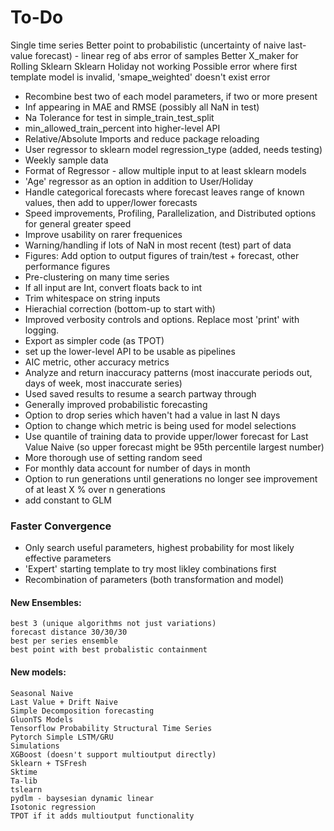 # To-Do
Single time series
Better point to probabilistic (uncertainty of naive last-value forecast) - linear reg of abs error of samples
Better X_maker for Rolling Sklearn
Sklearn Holiday not working
Possible error where first template model is invalid, 'smape_weighted' doesn't exist error
* Recombine best two of each model parameters, if two or more present
* Inf appearing in MAE and RMSE (possibly all NaN in test)
* Na Tolerance for test in simple_train_test_split
* min_allowed_train_percent into higher-level API
* Relative/Absolute Imports and reduce package reloading
* User regressor to sklearn model regression_type (added, needs testing)
* Weekly sample data
* Format of Regressor - allow multiple input to at least sklearn models
* 'Age' regressor as an option in addition to User/Holiday
* Handle categorical forecasts where forecast leaves range of known values, then add to upper/lower forecasts
* Speed improvements, Profiling, Parallelization, and Distributed options for general greater speed
* Improve usability on rarer frequenices
* Warning/handling if lots of NaN in most recent (test) part of data
* Figures: Add option to output figures of train/test + forecast, other performance figures
* Pre-clustering on many time series
* If all input are Int, convert floats back to int
* Trim whitespace on string inputs
* Hierachial correction (bottom-up to start with)
* Improved verbosity controls and options. Replace most 'print' with logging.
* Export as simpler code (as TPOT)
* set up the lower-level API to be usable as pipelines
* AIC metric, other accuracy metrics
* Analyze and return inaccuracy patterns (most inaccurate periods out, days of week, most inaccurate series)
* Used saved results to resume a search partway through
* Generally improved probabilistic forecasting
* Option to drop series which haven't had a value in last N days
* Option to change which metric is being used for model selections
* Use quantile of training data to provide upper/lower forecast for Last Value Naive (so upper forecast might be 95th percentile largest number)
* More thorough use of setting random seed
* For monthly data account for number of days in month
* Option to run generations until generations no longer see improvement of at least X % over n generations
* add constant to GLM

### Faster Convergence
* Only search useful parameters, highest probability for most likely effective parameters
* 'Expert' starting template to try most likley combinations first
* Recombination of parameters (both transformation and model)

#### New Ensembles:
	best 3 (unique algorithms not just variations)
	forecast distance 30/30/30
	best per series ensemble
	best point with best probalistic containment
#### New models:
	Seasonal Naive
	Last Value + Drift Naive
	Simple Decomposition forecasting
	GluonTS Models
	Tensorflow Probability Structural Time Series
	Pytorch Simple LSTM/GRU
	Simulations
	XGBoost (doesn't support multioutput directly)
	Sklearn + TSFresh
	Sktime
	Ta-lib
	tslearn
	pydlm - baysesian dynamic linear
	Isotonic regression
	TPOT if it adds multioutput functionality

